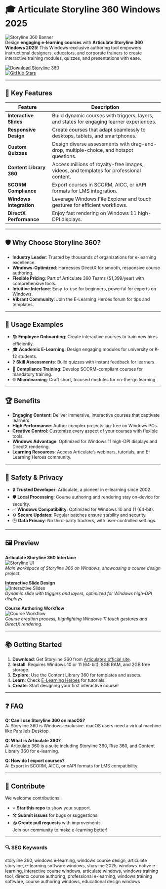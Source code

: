 # 🎓 Articulate Storyline 360 Windows 2025

![Storyline 360 Banner](https://img.shields.io/badge/Articulate-Storyline_360-blueviolet)  
Design **engaging e-learning courses** with **Articulate Storyline 360 Windows 2025**! This Windows-exclusive authoring tool empowers instructional designers, educators, and corporate trainers to create interactive training modules, quizzes, and presentations with ease.

[![Download Storyline 360](https://img.shields.io/badge/Download-Storyline_360-blueviolet)](https://www.articulate.com/360/storyline)  
[![GitHub Stars](https://img.shields.io/github/stars/your-username/storyline360-windows-2025)](https://github.com/your-username/storyline360-windows-2025/stargazers)

---

## 🚀 Key Features

| Feature | Description |
|---------|-------------|
| **Interactive Slides** | Build dynamic courses with triggers, layers, and states for engaging learner experiences. |
| **Responsive Design** | Create courses that adapt seamlessly to desktops, tablets, and smartphones. |
| **Custom Quizzes** | Design diverse assessments with drag-and-drop, multiple-choice, and hotspot questions. |
| **Content Library 360** | Access millions of royalty-free images, videos, and templates for professional content. |
| **SCORM Compliance** | Export courses in SCORM, AICC, or xAPI formats for LMS integration. |
| **Windows Integration** | Leverage Windows File Explorer and touch gestures for efficient workflows. |
| **DirectX Performance** | Enjoy fast rendering on Windows 11 high-DPI displays.

---

## 🛡 Why Choose Storyline 360?

- **Industry Leader**: Trusted by thousands of organizations for e-learning excellence.  
- **Windows-Optimized**: Harnesses DirectX for smooth, responsive course authoring.  
- **Flexible Pricing**: Part of Articulate 360 Teams ($1,399/year) with comprehensive tools.  
- **Intuitive Interface**: Easy-to-use for beginners, powerful for experts on Windows.  
- **Vibrant Community**: Join the E-Learning Heroes forum for tips and templates.

---

## 🧪 Usage Examples

- 📚 **Employee Onboarding**: Create interactive courses to train new hires efficiently.  
- 🎓 **Academic E-Learning**: Design engaging modules for university or K-12 students.  
- ❓ **Skill Assessments**: Build quizzes with instant feedback for learners.  
- 💼 **Compliance Training**: Develop SCORM-compliant courses for mandatory training.  
- 🌐 **Microlearning**: Craft short, focused modules for on-the-go learning.

---

## 🏆 Benefits

- **Engaging Content**: Deliver immersive, interactive courses that captivate learners.  
- **High Performance**: Author complex projects lag-free on Windows PCs.  
- **Creative Control**: Customize every aspect of your courses with flexible tools.  
- **Windows Advantage**: Optimized for Windows 11 high-DPI displays and DirectX rendering.  
- **Learning Resources**: Access Articulate’s webinars, tutorials, and E-Learning Heroes community.

---

## 🔐 Safety & Privacy

- 🔒 **Trusted Developer**: Articulate, a pioneer in e-learning since 2002.  
- 🛡 **Local Processing**: Course authoring and rendering stay on-device for security.  
- ✅ **Windows Compatibility**: Optimized for Windows 10 and 11 (64-bit).  
- ⚙ **Secure Updates**: Regular patches ensure stability and security.  
- 🕒 **Data Privacy**: No third-party trackers, with user-controlled settings.

---

## 🖼 Preview

**Articulate Storyline 360 Interface**  
![Storyline UI](https://www.articulate.com/images/screenshots/storyline-hero.jpg)  
*Main workspace of Storyline 360 on Windows, showcasing a course design project.*

**Interactive Slide Design**  
![Interactive Slides](https://www.articulate.com/images/features/interactive-slides.jpg)  
*Dynamic slide with triggers and layers, optimized for Windows high-DPI displays.*

**Course Authoring Workflow**  
![Course Workflow](https://www.articulate.com/images/features/course-workflow.jpg)  
*Course creation process, highlighting Windows 11 touch gestures and DirectX rendering.*

---

## 📚 Getting Started

1. **Download**: Get Storyline 360 from [Articulate’s official site](https://www.articulate.com/360/storyline).  
2. **Install**: Requires Windows 10 or 11 (64-bit), 8GB RAM, and 2GB free storage.  
3. **Explore**: Use the Content Library 360 for templates and assets.  
4. **Learn**: Check [E-Learning Heroes](https://community.articulate.com/) for tutorials.  
5. **Create**: Start designing your first interactive course!

---

## ❓ FAQ

**Q: Can I use Storyline 360 on macOS?**  
A: Storyline 360 is Windows-exclusive. macOS users need a virtual machine like Parallels Desktop.

**Q: What is Articulate 360?**  
A: Articulate 360 is a suite including Storyline 360, Rise 360, and Content Library 360 for e-learning.

**Q: How do I export courses?**  
A: Export in SCORM, AICC, or xAPI formats for LMS compatibility.

---

## 🤝 Contribute

We welcome contributions!  
- ⭐ **Star this repo** to show your support.  
- 🛠 **Submit issues** for bugs or suggestions.  
- 📥 **Create pull requests** with improvements.  
Join our community to make e-learning better!

---

### 🔍 SEO Keywords

storyline 360, windows e-learning, windows course design, articulate storyline, e-learning software windows, storyline 2025, windows-native e-learning, interactive course windows, articulate windows, windows training tool, directx course authoring, professional e-learning, windows training software, course authoring windows, educational design windows
